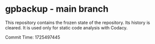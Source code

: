 # gpbackup - main branch

This repository contains the frozen state of the repository.
Its history is cleared. It is used only for static code
analysis with Codacy.

Commit Time: 1725497445